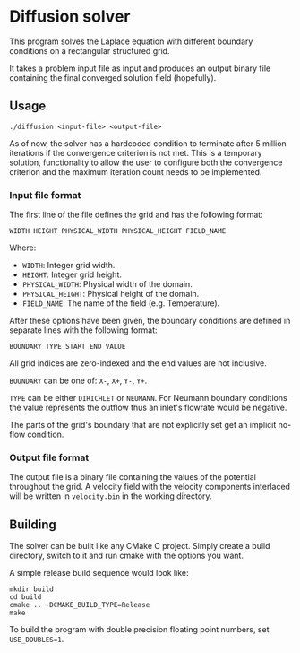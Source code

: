 # Diffusion solver

This program solves the Laplace equation with different boundary conditions on a rectangular structured grid.

It takes a problem input file as input and produces an output binary file containing the final converged solution field (hopefully).

## Usage

```
./diffusion <input-file> <output-file>
```

As of now, the solver has a hardcoded condition to terminate after 5 million iterations if the convergence criterion is not met. This is a temporary solution, functionality to allow the user to configure both the convergence criterion and the maximum iteration count needs to be implemented.

### Input file format

The first line of the file defines the grid and has the following format:

```
WIDTH HEIGHT PHYSICAL_WIDTH PHYSICAL_HEIGHT FIELD_NAME
```

Where:
* `WIDTH`: Integer grid width.
* `HEIGHT`: Integer grid height.
* `PHYSICAL_WIDTH`: Physical width of the domain.
* `PHYSICAL_HEIGHT`: Physical height of the domain.
* `FIELD_NAME`: The name of the field (e.g. Temperature).

After these options have been given, the boundary conditions are defined in separate lines with the following format:

```
BOUNDARY TYPE START END VALUE
```

All grid indices are zero-indexed and the end values are not inclusive.

`BOUNDARY` can be one of: `X-`, `X+`, `Y-`, `Y+`.

`TYPE` can be either `DIRICHLET` or `NEUMANN`. For Neumann boundary conditions the value represents the outflow thus an inlet's flowrate would be negative.

The parts of the grid's boundary that are not explicitly set get an implicit no-flow condition.

### Output file format
The output file is a binary file containing the values of the potential throughout the grid. A velocity field with the velocity components interlaced will be written in `velocity.bin` in the working directory.

## Building

The solver can be built like any CMake C project. Simply create a build directory, switch to it and run cmake with the options you want.

A simple release build sequence would look like:

```
mkdir build
cd build
cmake .. -DCMAKE_BUILD_TYPE=Release
make
```

To build the program with double precision floating point numbers, set `USE_DOUBLES=1`.